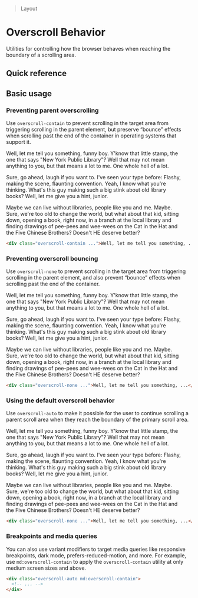 > Layout

# Overscroll Behavior

Utilities for controlling how the browser behaves when reaching the boundary of a scrolling area.

## Quick reference

<qr-table />

## Basic usage

### Preventing parent overscrolling
Use `overscroll-contain` to prevent scrolling in the target area from triggering scrolling in the parent element, but preserve “bounce” effects when scrolling past the end of the container in operating systems that support it.

<container>
  <div class="overflow-y-auto overscroll-contain mx-auto pd-bg-white p-16 rounded pd-text-slate-500 dark:pd-bg-slate-800 dark:pd-text-slate-400" style="max-height:240px;max-width:480px">
    <p>Well, let me tell you something, funny boy. Y'know that little stamp, the one that says "New York Public Library"? Well that may not mean anything to you, but that means a lot to me. One whole hell of a lot.</p>
    <p>Sure, go ahead, laugh if you want to. I've seen your type before: Flashy, making the scene, flaunting convention. Yeah, I know what you're thinking. What's this guy making such a big stink about old library books? Well, let me give you a hint, junior.</p>
    <p>Maybe we can live without libraries, people like you and me. Maybe. Sure, we're too old to change the world, but what about that kid, sitting down, opening a book, right now, in a branch at the local library and finding drawings of pee-pees and wee-wees on the Cat in the Hat and the Five Chinese Brothers? Doesn't HE deserve better?</p>
  </div>
</container>

```html
<div class="overscroll-contain ...">Well, let me tell you something, ...</div>
```

### Preventing overscroll bouncing
Use `overscroll-none` to prevent scrolling in the target area from triggering scrolling in the parent element, and also prevent “bounce” effects when scrolling past the end of the container.

<container>
  <div class="overflow-y-auto overscroll-none mx-auto pd-bg-white p-16 rounded pd-text-slate-500 dark:pd-bg-slate-800 dark:pd-text-slate-400" style="max-height:240px;max-width:480px">
    <p>Well, let me tell you something, funny boy. Y'know that little stamp, the one that says "New York Public Library"? Well that may not mean anything to you, but that means a lot to me. One whole hell of a lot.</p>
    <p>Sure, go ahead, laugh if you want to. I've seen your type before: Flashy, making the scene, flaunting convention. Yeah, I know what you're thinking. What's this guy making such a big stink about old library books? Well, let me give you a hint, junior.</p>
    <p>Maybe we can live without libraries, people like you and me. Maybe. Sure, we're too old to change the world, but what about that kid, sitting down, opening a book, right now, in a branch at the local library and finding drawings of pee-pees and wee-wees on the Cat in the Hat and the Five Chinese Brothers? Doesn't HE deserve better?</p>
  </div>
</container>

```html
<div class="overscroll-none ...">Well, let me tell you something, ...</div>
```

### Using the default overscroll behavior
Use `overscroll-auto` to make it possible for the user to continue scrolling a parent scroll area when they reach the boundary of the primary scroll area.

<container>
  <div class="overflow-y-auto overscroll-auto mx-auto pd-bg-white p-16 rounded pd-text-slate-500 dark:pd-bg-slate-800 dark:pd-text-slate-400" style="max-height:240px;max-width:480px">
    <p>Well, let me tell you something, funny boy. Y'know that little stamp, the one that says "New York Public Library"? Well that may not mean anything to you, but that means a lot to me. One whole hell of a lot.</p>
    <p>Sure, go ahead, laugh if you want to. I've seen your type before: Flashy, making the scene, flaunting convention. Yeah, I know what you're thinking. What's this guy making such a big stink about old library books? Well, let me give you a hint, junior.</p>
    <p>Maybe we can live without libraries, people like you and me. Maybe. Sure, we're too old to change the world, but what about that kid, sitting down, opening a book, right now, in a branch at the local library and finding drawings of pee-pees and wee-wees on the Cat in the Hat and the Five Chinese Brothers? Doesn't HE deserve better?</p>
  </div>
</container>

```html
<div class="overscroll-none ...">Well, let me tell you something, ...</div>
```

### Breakpoints and media queries
You can also use variant modifiers to target media queries like responsive breakpoints, dark mode, prefers-reduced-motion, and more. For example, use `md:overscroll-contain` to apply the `overscroll-contain` utility at only medium screen sizes and above.

```html
<div class="overscroll-auto md:overscroll-contain">
  <!-- ... -->
</div>
```
